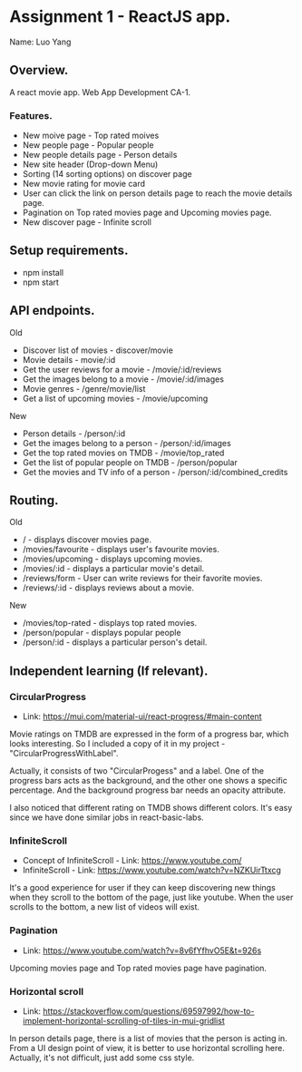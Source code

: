 # Assignment 1 - ReactJS app.

Name: Luo Yang

## Overview.

A react movie app. Web App Development CA-1.

### Features.

+ New moive page - Top rated moives
+ New people page - Popular people
+ New people details page - Person details
+ New site header (Drop-down Menu)
+ Sorting (14 sorting options) on discover page
+ New movie rating for movie card
+ User can click the link on person details page to reach the movie details page.
+ Pagination on Top rated movies page and Upcoming movies page.
+ New discover page - Infinite scroll

## Setup requirements.

+ npm install
+ npm start

## API endpoints.

Old
+ Discover list of movies - discover/movie
+ Movie details - movie/:id
+ Get the user reviews for a movie - /movie/:id/reviews
+ Get the images belong to a movie - /movie/:id/images
+ Movie genres - /genre/movie/list
+ Get a list of upcoming movies - /movie/upcoming

New
+ Person details - /person/:id
+ Get the images belong to a person - /person/:id/images
+ Get the top rated movies on TMDB - /movie/top_rated
+ Get the list of popular people on TMDB - /person/popular
+ Get the movies and TV info of a person - /person/:id/combined_credits

## Routing.
Old
+ / - displays discover movies page.
+ /movies/favourite - displays user's favourite movies.
+ /movies/upcoming - displays upcoming movies.
+ /movies/:id - displays a particular movie's detail.
+ /reviews/form - User can write reviews for their favorite movies.
+ /reviews/:id - displays reviews about a movie.

New
+ /movies/top-rated - displays top rated movies.
+ /person/popular - displays popular people
+ /person/:id - displays a particular person's detail.

## Independent learning (If relevant).

### CircularProgress
+ Link: https://mui.com/material-ui/react-progress/#main-content

Movie ratings on TMDB are expressed in the form of a progress bar, which looks interesting. So I included a copy of it in my project - "CircularProgressWithLabel".

Actually, it consists of two "CircularProgess" and a label. One of the progress bars acts as the background, and the other one shows a specific percentage. And the background progress bar needs an opacity attribute.

I also noticed that different rating on TMDB shows different colors. It's easy since we have done similar jobs in react-basic-labs.

### InfiniteScroll
+ Concept of InfiniteScroll - Link: https://www.youtube.com/
+ InfiniteScroll - Link: https://www.youtube.com/watch?v=NZKUirTtxcg

It's a good experience for user if they can keep discovering new things when they scroll to the bottom of the page, just like youtube. When the user scrolls to the bottom, a new list of videos will exist.

### Pagination
+ Link: https://www.youtube.com/watch?v=8v6fYfhvO5E&t=926s

Upcoming movies page and Top rated movies page have pagination.

### Horizontal scroll
+ Link: https://stackoverflow.com/questions/69597992/how-to-implement-horizontal-scrolling-of-tiles-in-mui-gridlist

In person details page, there is a list of movies that the person is acting in. From a UI design point of view, it is better to use horizontal scrolling here. Actually, it's not difficult, just add some css style.


